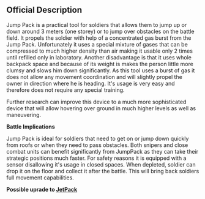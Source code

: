 ## Official Description

Jump Pack is a practical tool for soldiers that allows them to jump up
or down around 3 meters (one storey) or to jump over obstacles on the
battle field. It propels the soldier with help of a concentrated gas
burst from the Jump Pack. Unfortunately it uses a special mixture of
gases that can be compressed to much higher density than air making it
usable only 2 times until refilled only in laboratory. Another
disadvantage is that it uses whole backpack space and because of its
weight is makes the person little more clumsy and slows him down
significantly. As this tool uses a burst of gas it does not allow any
movement coordination and will slightly propel the owner in direction
where he is heading. It's usage is very easy and therefore does not
require any special training.

Further research can improve this device to a much more sophisticated
device that will allow hovering over ground in much higher levels as
well as maneuvering.

**Battle Implications**

Jump Pack is ideal for soldiers that need to get on or jump down quickly
from roofs or when they need to pass obstacles. Both snipers and close
combat units can benefit significantly from JumpPack as they can take
their strategic positions much faster. For safety reasons it is equipped
with a sensor disallowing it's usage in closed spaces. When depleted,
soldier can drop it on the floor and collect it after the battle. This
will bring back soldiers full movement capabilities.

**Possible uprade to [JetPack](JetPack "wikilink")**